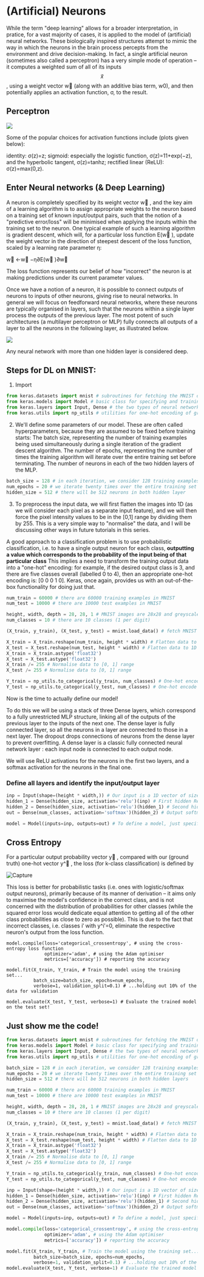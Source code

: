 # (Artificial) Neurons
  While the term "deep learning" allows for a broader interpretation, in pratice, for a vast majority of cases, it is applied to the model of (artificial) neural networks. These biologically inspired structures attempt to mimic the way in which the neurons in the brain process percepts from the environment and drive decision-making. In fact, a single artificial neuron (sometimes also called a perceptron) has a very simple mode of operation – it computes a weighted sum of all of its inputs $$x⃗$$ , using a weight vector w⃗  (along with an additive bias term, w0), and then potentially applies an activation function, σ, to the result.

## Perceptron

<img src = "https://cambridgespark.com/content/tutorials/deep-learning-for-complete-beginners-recognising-handwritten-digits/figures/neuron.jpeg">

Some of the popular choices for activation functions include (plots given below):

identity: σ(z)=z;
sigmoid: especially the logistic function, σ(z)=11+exp(−z), and the hyperbolic tangent, σ(z)=tanhz;
rectified linear (ReLU): σ(z)=max(0,z).

## Enter Neural networks (& Deep Learning)

A neuron is completely specified by its weight vector w⃗ , and the key aim of a learning algorithm is to assign appropriate weights to the neuron based on a training set of known input/output pairs, such that the notion of a "predictive error/loss" will be minimised when applying the inputs within the training set to the neuron. One typical example of such a learning algorithm is gradient descent, which will, for a particular loss function E(w⃗ ), update the weight vector in the direction of steepest descent of the loss function, scaled by a learning rate parameter η:

w⃗ ←w⃗ −η∂E(w⃗ )∂w⃗

The loss function represents our belief of how "incorrect" the neuron is at making predictions under its current parameter values.


Once we have a notion of a neuron, it is possible to connect outputs of neurons to inputs of other neurons, giving rise to neural networks. In general we will focus on feedforward neural networks, where these neurons are typically organised in layers, such that the neurons within a single layer process the outputs of the previous layer. The most potent of such architectures (a multilayer perceptron or MLP) fully connects all outputs of a layer to all the neurons in the following layer, as illustrated below.

<img src = "https://cambridgespark.com/content/tutorials/deep-learning-for-complete-beginners-recognising-handwritten-digits/figures/mlp.png">


Any neural network with more than one hidden layer is considered deep.

## Steps for DL on MNIST:

1. Import 
```python
from keras.datasets import mnist # subroutines for fetching the MNIST dataset
from keras.models import Model # basic class for specifying and training a neural network
from keras.layers import Input, Dense # the two types of neural network layer we will be using
from keras.utils import np_utils # utilities for one-hot encoding of ground truth values
```
2. We'll define some parameters of our model. These are often called hyperparameters, because they are assumed to be fixed before training starts:
    The batch size, representing the number of training examples being used simultaneously during a single iteration of the gradient descent algorithm.
    The number of epochs, representing the number of times the training algorithm will iterate over the entire training set before terminating.
    The number of neurons in each of the two hidden layers of the MLP.
```python
batch_size = 128 # in each iteration, we consider 128 training examples at once
num_epochs = 20 # we iterate twenty times over the entire training set
hidden_size = 512 # there will be 512 neurons in both hidden layer
```

3. To preprocess the input data, we will first flatten the images into 1D (as we will consider each pixel as a separate input feature), and we will then force the pixel intensity values to be in the [0,1] range by dividing them by 255. This is a very simple way to "normalise" the data, and I will be discussing other ways in future tutorials in this series.

A good approach to a classification problem is to use probabilistic classification, i.e. to have a single output neuron for each class, **outputting a value which corresponds to the probability of the input being of that particular class** 
This implies a need to transform the training output data into a "one-hot" encoding: for example, if the desired output class is 3, and there are five classes overall (labelled 0 to 4), then an appropriate one-hot encoding is: [0 0 0 1 0]. Keras, once again, provides us with an out-of-the-box functionality for doing just that.
  
```Python
num_train = 60000 # there are 60000 training examples in MNIST
num_test = 10000 # there are 10000 test examples in MNIST

height, width, depth = 28, 28, 1 # MNIST images are 28x28 and greyscale
num_classes = 10 # there are 10 classes (1 per digit)

(X_train, y_train), (X_test, y_test) = mnist.load_data() # fetch MNIST data

X_train = X_train.reshape(num_train, height * width) # Flatten data to 1D
X_test = X_test.reshape(num_test, height * width) # Flatten data to 1D
X_train = X_train.astype('float32') 
X_test = X_test.astype('float32')
X_train /= 255 # Normalise data to [0, 1] range
X_test /= 255 # Normalise data to [0, 1] range

Y_train = np_utils.to_categorical(y_train, num_classes) # One-hot encode the labels
Y_test = np_utils.to_categorical(y_test, num_classes) # One-hot encode the labels
```

Now is the time to actually define our model! 

To do this we will be using a stack of three Dense layers, which correspond to a fully unrestricted MLP structure, linking all of the outputs of the previous layer to the inputs of the next one. The dense layer is fully connected layer, so all the neurons in a layer are connected to those in a next layer. The dropout drops connections of neurons from the dense layer to prevent overfitting. A dense layer is a classic fully connected neural network layer : each input node is connected to each output node.

We will use ReLU activations for the neurons in the first two layers, and a softmax activation for the neurons in the final one.

### Define all layers and identify the input/output layer

```Python
inp = Input(shape=(height * width,)) # Our input is a 1D vector of size 784
hidden_1 = Dense(hidden_size, activation='relu')(inp) # First hidden ReLU layer
hidden_2 = Dense(hidden_size, activation='relu')(hidden_1) # Second hidden ReLU layer
out = Dense(num_classes, activation='softmax')(hidden_2) # Output softmax layer

model = Model(inputs=inp, outputs=out) # To define a model, just specify its input and output layers
```

## Cross Entropy

For a particular output probability vector y⃗ , compared with our (ground truth) one-hot vector y^⃗ , the loss (for k-class classification) is defined by

<img src="https://image.ibb.co/dHdUAo/Capture.png" alt="Capture" border="0">

This loss is better for probabilistic tasks (i.e. ones with logistic/softmax output neurons), primarily because of its manner of derivation – it aims only to maximise the model's confidence in the correct class, and is not concerned with the distribution of probabilities for other classes (while the squared error loss would dedicate equal attention to getting all of the other class probabilities as close to zero as possible). This is due to the fact that incorrect classes, i.e. classes i′ with y^i′=0, eliminate the respective neuron's output from the loss function.

```
model.compile(loss='categorical_crossentropy', # using the cross-entropy loss function
              optimizer='adam', # using the Adam optimiser
              metrics=['accuracy']) # reporting the accuracy
              
model.fit(X_train, Y_train, # Train the model using the training set...
          batch_size=batch_size, epochs=num_epochs,
          verbose=1, validation_split=0.1) # ...holding out 10% of the data for validation
          
model.evaluate(X_test, Y_test, verbose=1) # Evaluate the trained model on the test set!
```





## Just show me the code!

```Python
from keras.datasets import mnist # subroutines for fetching the MNIST dataset
from keras.models import Model # basic class for specifying and training a neural network
from keras.layers import Input, Dense # the two types of neural network layer we will be using
from keras.utils import np_utils # utilities for one-hot encoding of ground truth values

batch_size = 128 # in each iteration, we consider 128 training examples at once
num_epochs = 20 # we iterate twenty times over the entire training set
hidden_size = 512 # there will be 512 neurons in both hidden layers

num_train = 60000 # there are 60000 training examples in MNIST
num_test = 10000 # there are 10000 test examples in MNIST

height, width, depth = 28, 28, 1 # MNIST images are 28x28 and greyscale
num_classes = 10 # there are 10 classes (1 per digit)

(X_train, y_train), (X_test, y_test) = mnist.load_data() # fetch MNIST data

X_train = X_train.reshape(num_train, height * width) # Flatten data to 1D
X_test = X_test.reshape(num_test, height * width) # Flatten data to 1D
X_train = X_train.astype('float32') 
X_test = X_test.astype('float32')
X_train /= 255 # Normalise data to [0, 1] range
X_test /= 255 # Normalise data to [0, 1] range

Y_train = np_utils.to_categorical(y_train, num_classes) # One-hot encode the labels
Y_test = np_utils.to_categorical(y_test, num_classes) # One-hot encode the labels

inp = Input(shape=(height * width,)) # Our input is a 1D vector of size 784
hidden_1 = Dense(hidden_size, activation='relu')(inp) # First hidden ReLU layer
hidden_2 = Dense(hidden_size, activation='relu')(hidden_1) # Second hidden ReLU layer
out = Dense(num_classes, activation='softmax')(hidden_2) # Output softmax layer

model = Model(inputs=inp, outputs=out) # To define a model, just specify its input and output layers

model.compile(loss='categorical_crossentropy', # using the cross-entropy loss function
              optimizer='adam', # using the Adam optimiser
              metrics=['accuracy']) # reporting the accuracy

model.fit(X_train, Y_train, # Train the model using the training set...
          batch_size=batch_size, epochs=num_epochs,
          verbose=1, validation_split=0.1) # ...holding out 10% of the data for validation
model.evaluate(X_test, Y_test, verbose=1) # Evaluate the trained model on the test set!
```

